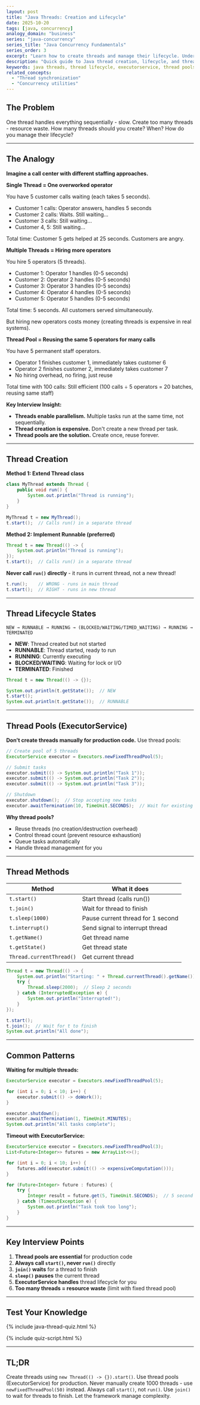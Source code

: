 ```yaml
---
layout: post
title: "Java Threads: Creation and Lifecycle"
date: 2025-10-20
tags: [java, concurrency]
analogy_domain: "business"
series: "java-concurrency"
series_title: "Java Concurrency Fundamentals"
series_order: 3
excerpt: "Learn how to create threads and manage their lifecycle. Understand thread states and why thread pools are essential."
description: "Quick guide to Java thread creation, lifecycle, and thread pools for interviews."
keywords: java threads, thread lifecycle, executorservice, thread pools
related_concepts:
  - "Thread synchronization"
  - "Concurrency utilities"
---
```


## The Problem

One thread handles everything sequentially - slow. Create too many threads - resource waste. How many threads should you create? When? How do you manage their lifecycle?

---

## The Analogy

**Imagine a call center with different staffing approaches.**

**Single Thread = One overworked operator**

You have 5 customer calls waiting (each takes 5 seconds).
- Customer 1 calls: Operator answers, handles 5 seconds
- Customer 2 calls: Waits. Still waiting...
- Customer 3 calls: Still waiting...
- Customer 4, 5: Still waiting...

Total time: Customer 5 gets helped at 25 seconds. Customers are angry.

**Multiple Threads = Hiring more operators**

You hire 5 operators (5 threads).
- Customer 1: Operator 1 handles (0-5 seconds)
- Customer 2: Operator 2 handles (0-5 seconds)
- Customer 3: Operator 3 handles (0-5 seconds)
- Customer 4: Operator 4 handles (0-5 seconds)
- Customer 5: Operator 5 handles (0-5 seconds)

Total time: 5 seconds. All customers served simultaneously.

But hiring new operators costs money (creating threads is expensive in real systems).

**Thread Pool = Reusing the same 5 operators for many calls**

You have 5 permanent staff operators.
- Operator 1 finishes customer 1, immediately takes customer 6
- Operator 2 finishes customer 2, immediately takes customer 7
- No hiring overhead, no firing, just reuse

Total time with 100 calls: Still efficient (100 calls ÷ 5 operators = 20 batches, reusing same staff)

**Key Interview Insight:**
- **Threads enable parallelism.** Multiple tasks run at the same time, not sequentially.
- **Thread creation is expensive.** Don't create a new thread per task.
- **Thread pools are the solution.** Create once, reuse forever.

---

## Thread Creation

**Method 1: Extend Thread class**
```java
class MyThread extends Thread {
    public void run() {
        System.out.println("Thread is running");
    }
}

MyThread t = new MyThread();
t.start();  // Calls run() in a separate thread
```

**Method 2: Implement Runnable (preferred)**
```java
Thread t = new Thread(() -> {
    System.out.println("Thread is running");
});
t.start();  // Calls run() in a separate thread
```

**Never call `run()` directly** - it runs in current thread, not a new thread!
```java
t.run();    // WRONG - runs in main thread
t.start();  // RIGHT - runs in new thread
```

---

## Thread Lifecycle States

```
NEW → RUNNABLE → RUNNING → (BLOCKED/WAITING/TIMED_WAITING) → RUNNING → TERMINATED
```

- **NEW**: Thread created but not started
- **RUNNABLE**: Thread started, ready to run
- **RUNNING**: Currently executing
- **BLOCKED/WAITING**: Waiting for lock or I/O
- **TERMINATED**: Finished

```java
Thread t = new Thread(() -> {});

System.out.println(t.getState());  // NEW
t.start();
System.out.println(t.getState());  // RUNNABLE
```

---

## Thread Pools (ExecutorService)

**Don't create threads manually for production code.** Use thread pools:

```java
// Create pool of 5 threads
ExecutorService executor = Executors.newFixedThreadPool(5);

// Submit tasks
executor.submit(() -> System.out.println("Task 1"));
executor.submit(() -> System.out.println("Task 2"));
executor.submit(() -> System.out.println("Task 3"));

// Shutdown
executor.shutdown();  // Stop accepting new tasks
executor.awaitTermination(10, TimeUnit.SECONDS);  // Wait for existing tasks
```

**Why thread pools?**
- Reuse threads (no creation/destruction overhead)
- Control thread count (prevent resource exhaustion)
- Queue tasks automatically
- Handle thread management for you

---

## Thread Methods

| Method | What it does |
|--------|------------|
| `t.start()` | Start thread (calls run()) |
| `t.join()` | Wait for thread to finish |
| `t.sleep(1000)` | Pause current thread for 1 second |
| `t.interrupt()` | Send signal to interrupt thread |
| `t.getName()` | Get thread name |
| `t.getState()` | Get thread state |
| `Thread.currentThread()` | Get current thread |

```java
Thread t = new Thread(() -> {
    System.out.println("Starting: " + Thread.currentThread().getName());
    try {
        Thread.sleep(2000);  // Sleep 2 seconds
    } catch (InterruptedException e) {
        System.out.println("Interrupted!");
    }
});

t.start();
t.join();  // Wait for t to finish
System.out.println("All done");
```

---

## Common Patterns

**Waiting for multiple threads:**
```java
ExecutorService executor = Executors.newFixedThreadPool(5);

for (int i = 0; i < 10; i++) {
    executor.submit(() -> doWork());
}

executor.shutdown();
executor.awaitTermination(1, TimeUnit.MINUTES);
System.out.println("All tasks complete");
```

**Timeout with ExecutorService:**
```java
ExecutorService executor = Executors.newFixedThreadPool(3);
List<Future<Integer>> futures = new ArrayList<>();

for (int i = 0; i < 10; i++) {
    futures.add(executor.submit(() -> expensiveComputation()));
}

for (Future<Integer> future : futures) {
    try {
        Integer result = future.get(5, TimeUnit.SECONDS);  // 5 second timeout
    } catch (TimeoutException e) {
        System.out.println("Task took too long");
    }
}
```

---

## Key Interview Points

1. **Thread pools are essential** for production code
2. **Always call `start()`, never `run()`** directly
3. **`join()` waits** for a thread to finish
4. **`sleep()` pauses** the current thread
5. **ExecutorService handles** thread lifecycle for you
6. **Too many threads = resource waste** (limit with fixed thread pool)

---

## Test Your Knowledge

{% include java-thread-quiz.html %}

{% include quiz-script.html %}

---

## TL;DR

Create threads using `new Thread(() -> {}).start()`. Use thread pools (ExecutorService) for production. Never manually create 1000 threads - use `newFixedThreadPool(50)` instead. Always call `start()`, not `run()`. Use `join()` to wait for threads to finish. Let the framework manage complexity.
